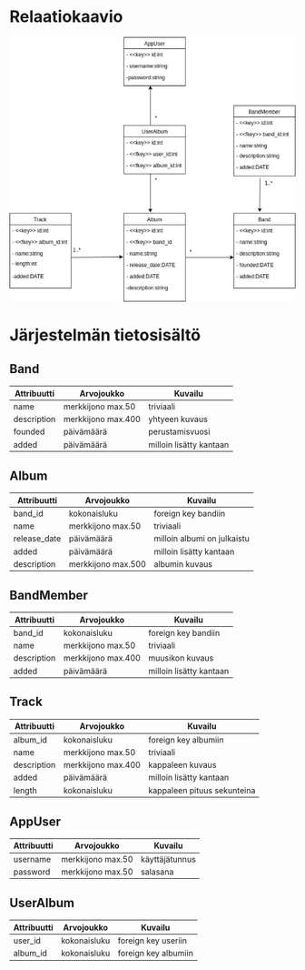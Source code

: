 # Relaatiokaavio

![alt text](https://github.com/sambo1111/Tsoha-Bootstrap/blob/master/doc/TSOHA_RELAATIOKAAVIO.jpg)

# Järjestelmän tietosisältö

## Band
|Attribuutti|Arvojoukko|Kuvailu|
|-----------|----------|-------------------------------------------------|
|name|merkkijono max.50|triviaali|
|description|merkkijono max.400|yhtyeen kuvaus|
|founded|päivämäärä|perustamisvuosi|
|added|päivämäärä|milloin lisätty kantaan|

## Album
|Attribuutti|Arvojoukko|Kuvailu|
|-----------|----------|-------------------------------------------------|
|band_id|kokonaisluku|foreign key bandiin|
|name|merkkijono max.50|triviaali|
|release_date|päivämäärä|milloin albumi on julkaistu|
|added|päivämäärä|milloin lisätty kantaan|
|description|merkkijono max.500|albumin kuvaus|

## BandMember
|Attribuutti|Arvojoukko|Kuvailu|
|-----------|----------|-------------------------------------------------|
|band_id|kokonaisluku|foreign key bandiin|
|name|merkkijono max.50|triviaali|
|description|merkkijono max.400|muusikon kuvaus|
|added|päivämäärä|milloin lisätty kantaan|

## Track
|Attribuutti|Arvojoukko|Kuvailu|
|-----------|----------|-------------------------------------------------|
|album_id|kokonaisluku|foreign key albumiin|
|name|merkkijono max.50|triviaali|
|description|merkkijono max.400|kappaleen kuvaus|
|added|päivämäärä|milloin lisätty kantaan|
|length|kokonaisluku|kappaleen pituus sekunteina|

## AppUser
|Attribuutti|Arvojoukko|Kuvailu|
|-----------|----------|-------------------------------------------------|
|username|merkkijono max.50|käyttäjätunnus|
|password|merkkijono max.50|salasana|

## UserAlbum
|Attribuutti|Arvojoukko|Kuvailu|
|-----------|----------|-------------------------------------------------|
|user_id|kokonaisluku|foreign key useriin|
|album_id|kokonaisluku|foreign key albumiin|

